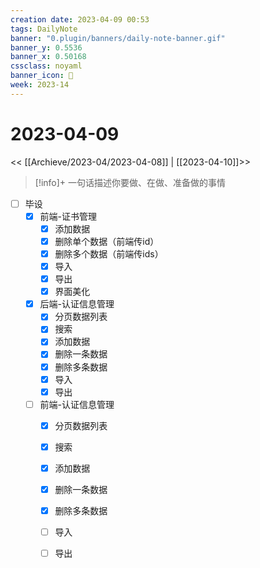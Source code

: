 ```yaml
---
creation date: 2023-04-09 00:53
tags: DailyNote
banner: "0.plugin/banners/daily-note-banner.gif"
banner_y: 0.5536
banner_x: 0.50168
cssclass: noyaml
banner_icon: 💌
week: 2023-14
---
```


# 2023-04-09

<< [[Archieve/2023-04/2023-04-08]] | [[2023-04-10]]>>


> [!info]+ 一句话描述你要做、在做、准备做的事情
> 

- [ ] 毕设
	- [x] 前端-证书管理
		- [x] 添加数据
		- [x] 删除单个数据（前端传id）
		- [x] 删除多个数据（前端传ids）
		- [x] 导入
		- [x] 导出
		- [x] 界面美化
	- [x] 后端-认证信息管理
		- [x] 分页数据列表
		- [x] 搜索
		- [x] 添加数据
		- [x] 删除一条数据
		- [x] 删除多条数据
		- [x] 导入
		- [x] 导出
	- [ ] 前端-认证信息管理
		- [x] 分页数据列表
		- [x] 搜索
		- [x] 添加数据
		- [x] 删除一条数据
		- [x] 删除多条数据
		- [ ] 导入
		- [ ] 导出


